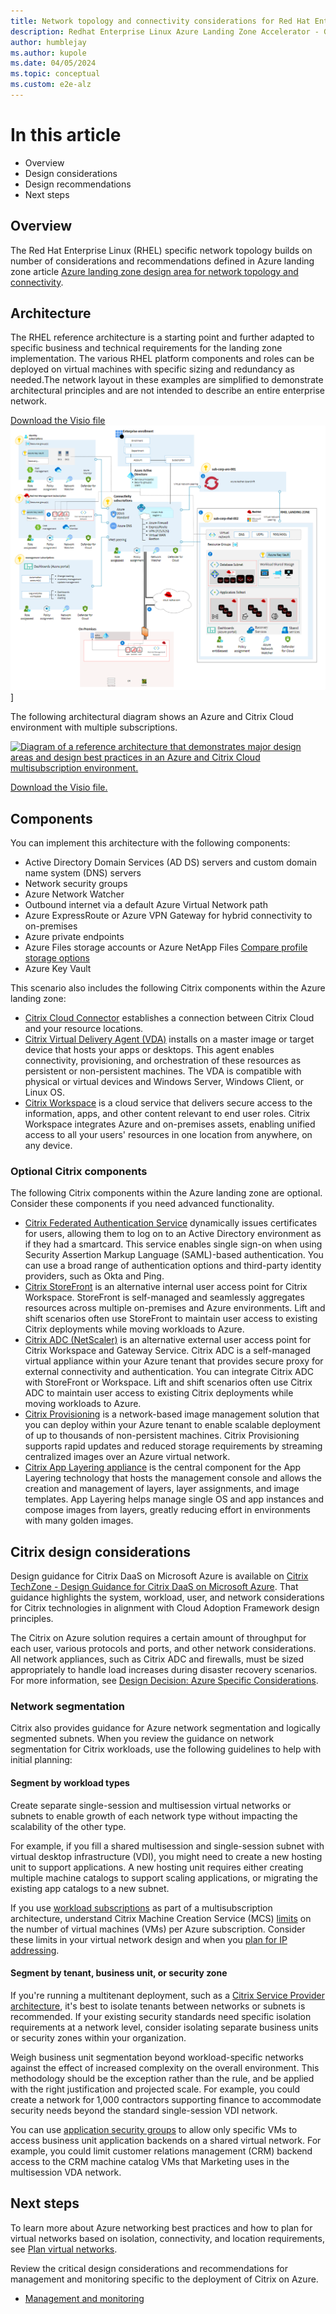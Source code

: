 ```yaml
---
title: Network topology and connectivity considerations for Red Hat Enterprise Linux
description: Redhat Enterprise Linux Azure Landing Zone Accelerator - Guidance and considerations on Network Topology & Connectivity
author: humblejay
ms.author: kupole
ms.date: 04/05/2024
ms.topic: conceptual
ms.custom: e2e-alz
---
```


# In this article

- Overview
- Design considerations
- Design recommendations
- Next steps

## Overview

The Red Hat Enterprise Linux (RHEL) specific network topology builds on number of considerations and recommendations defined in Azure landing zone article [Azure landing zone design area for network topology and connectivity](https://learn.microsoft.com/en-us/azure/cloud-adoption-framework/ready/landing-zone/design-area/network-topology-and-connectivity).



## Architecture

The RHEL reference architecture is a starting point and further adapted to specific business and technical requirements for the landing zone implementation. The various RHEL platform components and roles can be deployed on virtual machines with specific sizing and redundancy as needed.The network layout in these examples are simplified to demonstrate architectural principles and are not intended to describe an entire enterprise network.

[Download the Visio file](https://raw.githubusercontent.com/microsoft/CloudAdoptionFramework/master/scenarios/azure-landing-zone-rhel-full-view.vsdx)
![Diagram of RHEL reference architecture](images/RHEL%20Landing%20Zone%20Architecture.png)]




The following architectural diagram shows an Azure and Citrix Cloud environment with multiple subscriptions.

[![Diagram of a reference architecture that demonstrates major design areas and design best practices in an Azure and Citrix Cloud multisubscription environment.](../media/citrix-cloud-azure-virtual-desktop-multiple.png)](../media/citrix-cloud-azure-virtual-desktop-multiple.png#lightbox)

[Download the Visio file.](https://raw.githubusercontent.com/microsoft/CloudAdoptionFramework/master/scenarios/Citrix-accelerator-enterprise-scale-alz-architecture.vsdx)

## Components

You can implement this architecture with the following components:

- Active Directory Domain Services (AD DS) servers and custom domain name system (DNS) servers
- Network security groups
- Azure Network Watcher
- Outbound internet via a default Azure Virtual Network path
- Azure ExpressRoute or Azure VPN Gateway for hybrid connectivity to on-premises
- Azure private endpoints
- Azure Files storage accounts or Azure NetApp Files [Compare profile storage options](/azure/storage/files/storage-files-netapp-comparison)
- Azure Key Vault

This scenario also includes the following Citrix components within the Azure landing zone:

- [Citrix Cloud Connector](https://docs.citrix.com/en-us/citrix-cloud/citrix-cloud-resource-locations/citrix-cloud-connector/technical-details.html#system-requirements) establishes a connection between Citrix Cloud and your resource locations.
- [Citrix Virtual Delivery Agent (VDA)](https://docs.citrix.com/en-us/citrix-virtual-apps-desktops/install-configure/install-vdas.html) installs on a master image or target device that hosts your apps or desktops. This agent enables connectivity, provisioning, and orchestration of these resources as persistent or non-persistent machines. The VDA is compatible with physical or virtual devices and Windows Server, Windows Client, or Linux OS.
- [Citrix Workspace](https://docs.citrix.com/en-us/tech-zone/learn/tech-briefs/citrix-workspace.html) is a cloud service that delivers secure access to the information, apps, and other content relevant to end user roles. Citrix Workspace integrates Azure and on-premises assets, enabling unified access to all your users' resources in one location from anywhere, on any device.

### Optional Citrix components

The following Citrix components within the Azure landing zone are optional. Consider these components if you need advanced functionality.

- [Citrix Federated Authentication Service](https://docs.citrix.com/en-us/xenapp-and-xendesktop/7-15-ltsr/secure/federated-authentication-service.html) dynamically issues certificates for users, allowing them to log on to an Active Directory environment as if they had a smartcard. This service enables single sign-on when using Security Assertion Markup Language (SAML)-based authentication. You can use a broad range of authentication options and third-party identity providers, such as Okta and Ping.
- [Citrix StoreFront](https://www.citrix.com/products/citrix-daas/citrix-storefront.html) is an alternative internal user access point for Citrix Workspace. StoreFront is self-managed and seamlessly aggregates resources across multiple on-premises and Azure environments. Lift and shift scenarios often use StoreFront to maintain user access to existing Citrix deployments while moving workloads to Azure.
- [Citrix ADC (NetScaler)](https://www.citrix.com/products/citrix-adc/) is an alternative external user access point for Citrix Workspace and Gateway Service. Citrix ADC is a self-managed virtual appliance within your Azure tenant that provides secure proxy for external connectivity and authentication. You can integrate Citrix ADC with StoreFront or Workspace. Lift and shift scenarios often use Citrix ADC to maintain user access to existing Citrix deployments while moving workloads to Azure.
- [Citrix Provisioning](https://docs.citrix.com/en-us/provisioning/current-release/architecture.html) is a network-based image management solution that you can deploy within your Azure tenant to enable scalable deployment of up to thousands of non-persistent machines. Citrix Provisioning supports rapid updates and reduced storage requirements by streaming centralized images over an Azure virtual network.
- [Citrix App Layering appliance](https://docs.citrix.com/en-us/citrix-app-layering/4/install-appliance/ms-azure.html) is the central component for the App Layering technology that hosts the management console and allows the creation and management of layers, layer assignments, and image templates. App Layering helps manage single OS and app instances and compose images from layers, greatly reducing effort in environments with many golden images.

## Citrix design considerations

Design guidance for Citrix DaaS on Microsoft Azure is available on [Citrix TechZone - Design Guidance for Citrix DaaS on Microsoft Azure](https://docs.citrix.com/en-us/tech-zone/toc/by-product/citrix-daas/design-guidance.html). That guidance highlights the system, workload, user, and network considerations for Citrix technologies in alignment with Cloud Adoption Framework design principles.

The Citrix on Azure solution requires a certain amount of throughput for each user, various protocols and ports, and other network considerations. All network appliances, such as Citrix ADC and firewalls, must be sized appropriately to handle load increases during disaster recovery scenarios. For more information, see [Design Decision: Azure Specific Considerations](https://docs.citrix.com/en-us/tech-zone/design/design-decisions/azure-system-considerations.html).

### Network segmentation

Citrix also provides guidance for Azure network segmentation and logically segmented subnets. When you review the guidance on network segmentation for Citrix workloads, use the following guidelines to help with initial planning:

#### Segment by workload types

Create separate single-session and multisession virtual networks or subnets to enable growth of each network type without impacting the scalability of the other type.

For example, if you fill a shared multisession and single-session subnet with virtual desktop infrastructure (VDI), you might need to create a new hosting unit to support applications. A new hosting unit requires either creating multiple machine catalogs to support scaling applications, or migrating the existing app catalogs to a new subnet.

If you use [workload subscriptions](https://www.citrix.com/blogs/2020/10/14/citrix-tips-citrix-on-azure-enterprise-scale-landing-zones-part-1/) as part of a multisubscription architecture, understand Citrix Machine Creation Service (MCS) [limits](https://docs.citrix.com/en-us/citrix-virtual-apps-desktops-service/limits.html#machine-creation-services-mcs-limits) on the number of virtual machines (VMs) per Azure subscription. Consider these limits in your virtual network design and when you [plan for IP addressing](../../../ready/azure-best-practices/plan-for-ip-addressing.md).

#### Segment by tenant, business unit, or security zone

If you're running a multitenant deployment, such as a [Citrix Service Provider architecture](https://docs.citrix.com/en-us/tech-zone/design/reference-architectures/csp-cvads.html), it's best to isolate tenants between networks or subnets is recommended. If your existing security standards need specific isolation requirements at a network level, consider isolating separate business units or security zones within your organization.

Weigh business unit segmentation beyond workload-specific networks against the effect of increased complexity on the overall environment. This methodology should be the exception rather than the rule, and be applied with the right justification and projected scale. For example, you could create a network for 1,000 contractors supporting finance to accommodate security needs beyond the standard single-session VDI network.

You can use [application security groups](/azure/virtual-network/application-security-groups) to allow only specific VMs to access business unit application backends on a shared virtual network. For example, you could limit customer relations management (CRM) backend access to the CRM machine catalog VMs that Marketing uses in the multisession VDA network.

## Next steps

To learn more about Azure networking best practices and how to plan for virtual networks based on isolation, connectivity, and location requirements, see [Plan virtual networks](/azure/virtual-network/virtual-network-vnet-plan-design-arm).

Review the critical design considerations and recommendations for management and monitoring specific to the deployment of Citrix on Azure.

- [Management and monitoring](citrix-management-monitoring.md)


